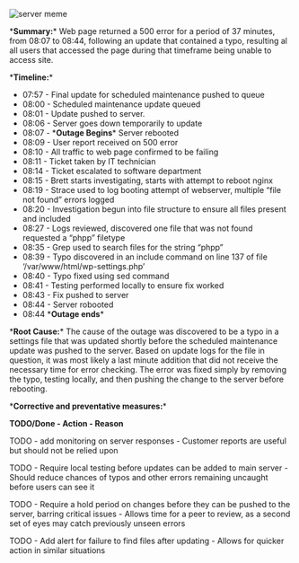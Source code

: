 ![server meme](https://preview.redd.it/t7r4r2643hv21.jpg?auto=webp&s=bdbbf4f0f8edc5141c0a7940ad601f0f94eec01b)

\***Summary:**\* Web page returned a 500 error for a period of 37 minutes, from 08:07 to 08:44, following an update that contained a typo, resulting al all users that accessed the page during that timeframe being unable to access site.

\***Timeline:**\*
* 07:57 - Final update for scheduled maintenance pushed to queue
* 08:00 - Scheduled maintenance update queued
* 08:01 - Update pushed to server.
* 08:06 - Server goes down temporarily to update
* 08:07 - \***Outage Begins**\* Server rebooted
* 08:09 - User report received on 500 error
* 08:10 - All traffic to web page confirmed to be failing
* 08:11 - Ticket taken by IT technician
* 08:14 - Ticket escalated to software department
* 08:15 - Brett starts investigating, starts with attempt to reboot nginx
* 08:19 - Strace used to log booting attempt of webserver, multiple “file not found” errors logged
* 08:20 - Investigation begun into file structure to ensure all files present and included
* 08:27 - Logs reviewed, discovered one file that was not found requested a “phpp” filetype
* 08:35 - Grep used to search files for the string “phpp”
* 08:39 - Typo discovered in an include command on line 137 of file ‘/var/www/html/wp-settings.php’
* 08:40 - Typo fixed using sed command
* 08:41 - Testing performed locally to ensure fix worked
* 08:43 - Fix pushed to server
* 08:44 - Server robooted
* 08:44 \***Outage ends**\*

\***Root Cause:**\* The cause of the outage was discovered to be a typo in a settings file that was updated shortly before the scheduled maintenance update was pushed to the server. Based on update logs for the file in question, it was most likely a last minute addition that did not receive the necessary time for error checking. The error was fixed simply by removing the typo, testing locally, and then pushing the change to the server before rebooting.

\***Corrective and preventative measures:**\*

**TODO/Done - Action - Reason**

TODO - add monitoring on server responses - Customer reports are useful but should not be relied upon

TODO - Require local testing before updates can be added to main server - Should reduce chances of typos and other errors remaining uncaught before users can see it

TODO - Require a hold period on changes before they can be pushed to the server, barring critical issues - Allows time for a peer to review, as a second set of eyes may catch previously unseen errors

TODO - Add alert for failure to find files after updating - Allows for quicker action in similar situations

